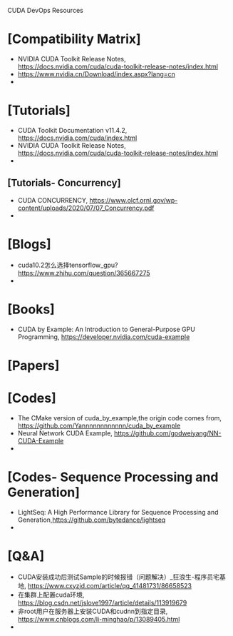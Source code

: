 CUDA DevOps Resources

# [Compatibility Matrix]
+ NVIDIA CUDA Toolkit Release Notes, https://docs.nvidia.com/cuda/cuda-toolkit-release-notes/index.html
+ https://www.nvidia.cn/Download/index.aspx?lang=cn
+ 

# [Tutorials]
+ CUDA Toolkit Documentation v11.4.2, https://docs.nvidia.com/cuda/index.html
+ NVIDIA CUDA Toolkit Release Notes, https://docs.nvidia.com/cuda/cuda-toolkit-release-notes/index.html
+ 

## [Tutorials- Concurrency]
+ CUDA CONCURRENCY, https://www.olcf.ornl.gov/wp-content/uploads/2020/07/07_Concurrency.pdf
+ 


# [Blogs]
+ cuda10.2怎么选择tensorflow_gpu? https://www.zhihu.com/question/365667275
+ 

# [Books]
+ CUDA by Example: An Introduction to General-Purpose GPU Programming, https://developer.nvidia.com/cuda-example


# [Papers]


# [Codes]
+ The CMake version of cuda_by_example,the origin code comes from, https://github.com/Yannnnnnnnnnnn/cuda_by_example
+ Neural Network CUDA Example, https://github.com/godweiyang/NN-CUDA-Example
+ 

# [Codes- Sequence Processing and Generation]
+ LightSeq: A High Performance Library for Sequence Processing and Generation,https://github.com/bytedance/lightseq
+ 

# [Q&A]
+ CUDA安装成功后测试Sample的时候报错（问题解决）_狂浪生-程序员宅基地, https://www.cxyzjd.com/article/qq_41481731/86658523
+ 在集群上配置cuda环境, https://blog.csdn.net/jslove1997/article/details/113919679
+ 非root用户在服务器上安装CUDA和cudnn到指定目录, https://www.cnblogs.com/li-minghao/p/13089405.html
+ 




